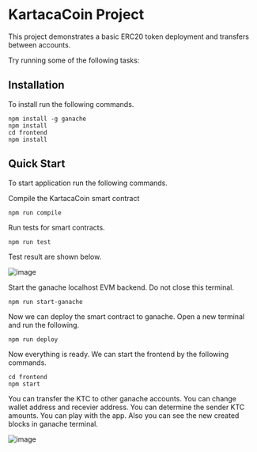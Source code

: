 # KartacaCoin Project

This project demonstrates a basic ERC20 token deployment and transfers between accounts.

Try running some of the following tasks:

## Installation

To install run the following commands.

```shell
npm install -g ganache
npm install
cd frontend
npm install
```

## Quick Start

To start application run the following commands.

Compile the KartacaCoin smart contract

```shell
npm run compile
```

Run tests for smart contracts.

```shell
npm run test
```

Test result are shown below.

![image](https://user-images.githubusercontent.com/30844607/174490127-a9cb7ee6-d265-43e6-974a-7238a66deeb9.png)

Start the ganache localhost EVM backend. Do not close this terminal.

```shell
npm run start-ganache
```

Now we can deploy the smart contract to ganache. Open a new terminal and run the following.

```shell
npm run deploy
```

Now everything is ready. We can start the frontend by the following commands.

```shell
cd frontend
npm start
```

You can transfer the KTC to other ganache accounts. You can change wallet address and recevier address. You can determine the sender KTC amounts. You can play with the app. Also you can see the new created blocks in ganache terminal.

![image](https://user-images.githubusercontent.com/30844607/174490358-f64d56ff-26d6-4c70-b9e9-26f9b879a21a.png)
